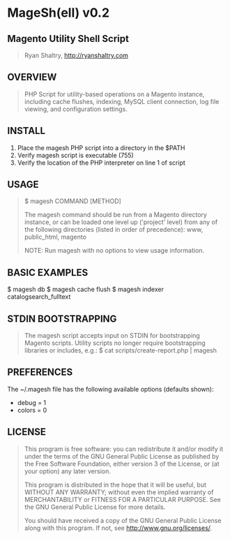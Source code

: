 
MageSh(ell) v0.2
================================================================================

Magento Utility Shell Script
--------------------------------------------------------------------------------
> Ryan Shaltry, http://ryanshaltry.com

OVERVIEW
--------------------------------------------------------------------------------
> PHP Script for utility-based operations on a Magento instance, including
> cache flushes, indexing, MySQL client connection, log file viewing, and
> configuration settings.

INSTALL
--------------------------------------------------------------------------------
1. Place the magesh PHP script into a directory in the $PATH
2. Verify magesh script is executable (755)
3. Verify the location of the PHP interpreter on line 1 of script

USAGE
--------------------------------------------------------------------------------
> $ magesh COMMAND [METHOD]
> 
> The magesh command should be run from a Magento directory instance, or
> can be loaded one level up ('project' level) from any of the following
> directories (listed in order of precedence): www, public_html, magento
> 
> NOTE: Run magesh with no options to view usage information.

BASIC EXAMPLES
--------------------------------------------------------------------------------
$ magesh db
$ magesh cache flush
$ magesh indexer catalogsearch_fulltext

STDIN BOOTSTRAPPING
--------------------------------------------------------------------------------
> The magesh script accepts input on STDIN for bootstrapping Magento scripts.
> Utility scripts no longer require bootstrapping libraries or includes, e.g.:
> $ cat scripts/create-report.php | magesh

PREFERENCES
--------------------------------------------------------------------------------
The ~/.magesh file has the following available options (defaults shown):
* debug  = 1
* colors = 0

LICENSE
--------------------------------------------------------------------------------
> 
> This program is free software: you can redistribute it and/or modify
> it under the terms of the GNU General Public License as published by
> the Free Software Foundation, either version 3 of the License, or
> (at your option) any later version.
> 
> This program is distributed in the hope that it will be useful,
> but WITHOUT ANY WARRANTY; without even the implied warranty of
> MERCHANTABILITY or FITNESS FOR A PARTICULAR PURPOSE.  See the
> GNU General Public License for more details.
> 
> You should have received a copy of the GNU General Public License
> along with this program.  If not, see <http://www.gnu.org/licenses/>.
